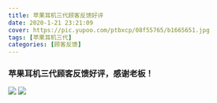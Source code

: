 ```yaml
---
title: 苹果耳机三代顾客反馈好评
date: 2020-1-21 23:21:09
cover: https://pic.yupoo.com/ptbxcp/08f55765/b1665651.jpg
tags: [苹果耳机三代]
categories: [顾客反馈]
---
```


###  苹果耳机三代顾客反馈好评，感谢老板！
![](https://pic.yupoo.com/ptbxcp/ebc84b68/b325e99b.jpg)
![](https://pic.yupoo.com/ptbxcp/08f55765/b1665651.jpg)
